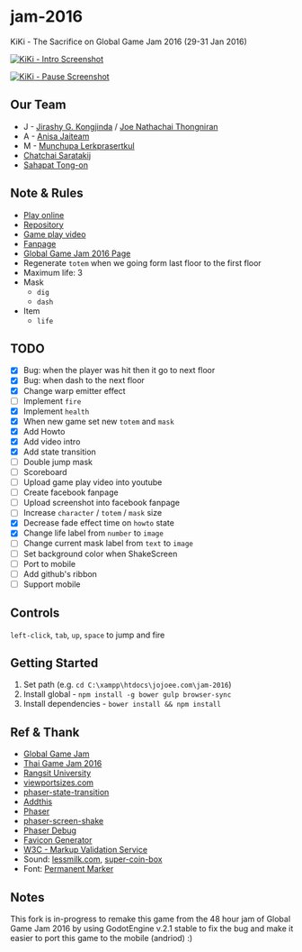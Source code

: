 # jam-2016
KiKi - The Sacrifice on Global Game Jam 2016 (29-31 Jan 2016)

[![KiKi - Intro Screenshot](https://raw.githubusercontent.com/jojoee/jam-2016/gh-pages/screenshots/intro.png "KiKi - Intro screenshot")](http://jojoee.github.io/jam-2016/)

[![KiKi - Pause Screenshot](https://raw.githubusercontent.com/jojoee/jam-2016/gh-pages/screenshots/pause.png "KiKi - Pause Screenshot")](http://jojoee.github.io/jam-2016/)

## Our Team
+ J - [Jirashy G. Kongjinda](https://www.facebook.com/LAWGGEVOL) / [Joe Nathachai Thongniran](https://www.facebook.com/joenathachai.thongniran)
+ A - [Anisa Jaiteam](https://www.facebook.com/anisa.jaiteam)
+ M - [Munchupa Lerkprasertkul](https://www.facebook.com/yuyu.lovemom)
+ [Chatchai Saratakij](https://www.facebook.com/chatchai.saratakij)
+ [Sahapat Tong-on](https://www.facebook.com/sahapat.tongon)

## Note & Rules
- [Play online](http://jojoee.github.io/jam-2016/)
- [Repository](https://github.com/jojoee/jam-2016)
- [Game play video](https://www.youtube.com/watch?v=wUZONN4H3DI)
- [Fanpage](https://www.facebook.com/KiKi-The-Sacrifice-469973519870300/)
- [Global Game Jam 2016 Page](http://globalgamejam.org/2016/games/kiki-sacrifice)
- Regenerate `totem` when we going form last floor to the first floor
- Maximum life: 3
- Mask
  - `dig`
  - `dash`
- Item
  - `life`

## TODO
- [x] Bug: when the player was hit then it go to next floor
- [x] Bug: when dash to the next floor
- [x] Change warp emitter effect
- [ ] Implement `fire`
- [x] Implement `health`
- [x] When new game set new `totem` and `mask`
- [x] Add Howto
- [x] Add video intro
- [x] Add state transition
- [ ] Double jump mask
- [ ] Scoreboard
- [ ] Upload game play video into youtube
- [ ] Create facebook fanpage
- [ ] Upload screenshot into facebook fanpage
- [ ] Increase `character` / `totem` / `mask` size
- [x] Decrease fade effect time on `howto` state
- [x] Change life label from `number` to `image`
- [ ] Change current mask label from `text` to `image`
- [ ] Set background color when ShakeScreen
- [ ] Port to mobile
- [ ] Add github's ribbon
- [ ] Support mobile

## Controls

`left-click`, `tab`, `up`, `space` to jump and fire

## Getting Started
1. Set path (e.g. `cd C:\xampp\htdocs\jojoee.com\jam-2016`)
2. Install global - `npm install -g bower gulp browser-sync`
3. Install dependencies - `bower install && npm install`

## Ref & Thank
- [Global Game Jam](http://globalgamejam.org/)
- [Thai Game Jam 2016](http://www.itemonline.net/ggj2016/)
- [Rangsit University](http://globalgamejam.org/2015/jam-sites/rangsit-university)
- [viewportsizes.com](http://viewportsizes.com/)
- [phaser-state-transition](https://github.com/aaccurso/phaser-state-transition-plugin)
- [Addthis](https://www.addthis.com/)
- [Phaser](http://phaser.io/)
- [phaser-screen-shake](https://github.com/dmaslov/phaser-screen-shake)
- [Phaser Debug](https://github.com/englercj/phaser-debug)
- [Favicon Generator](http://realfavicongenerator.net/)
- [W3C - Markup Validation Service](https://validator.w3.org/)
- Sound: [lessmilk.com](http://www.lessmilk.com/), [super-coin-box](https://github.com/dmaslov/super-coin-box)
- Font: [Permanent Marker](https://www.google.com/fonts/specimen/Permanent+Marker)

## Notes
This fork is in-progress to remake this game from the 48 hour jam of Global Game Jam 2016 by using GodotEngine v.2.1 stable to fix the bug and make it easier to port this game to the mobile (andriod) :)
